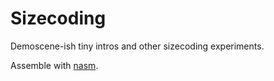 # Sizecoding

Demoscene-ish tiny intros and other sizecoding experiments.

Assemble with [nasm](https://www.nasm.us/).